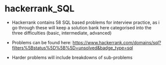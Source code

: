 # hackerrank_SQL

- Hackerrank contains 58 SQL based problems for interview practice, as i go through these will keep a solution bank here categorised into the three difficulties (basic, intermediate, advanced)

- Problems can be found here: https://www.hackerrank.com/domains/sql?filters%5Bstatus%5D%5B%5D=unsolved&badge_type=sql

- Harder problems will include breakdowns of sub-problems
